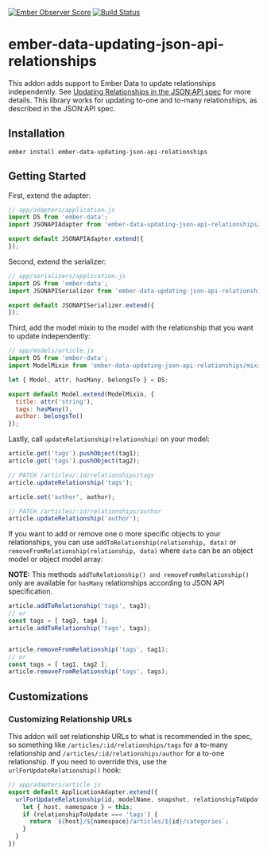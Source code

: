 [![Ember Observer Score](https://emberobserver.com/badges/ember-data-updating-json-api-relationships.svg)](https://emberobserver.com/addons/ember-data-updating-json-api-relationships) [![Build Status](https://travis-ci.org/skaterdav85/ember-data-updating-json-api-relationships.svg?branch=master)](https://travis-ci.org/skaterdav85/ember-data-updating-json-api-relationships)

# ember-data-updating-json-api-relationships

This addon adds support to Ember Data to update relationships independently. See [Updating Relationships in the JSON:API spec](http://jsonapi.org/format/#crud-updating-relationships) for more details. This library works for updating to-one and to-many relationships, as described in the JSON:API spec.

## Installation

```
ember install ember-data-updating-json-api-relationships
```

## Getting Started

First, extend the adapter:

```js
// app/adapters/application.js
import DS from 'ember-data';
import JSONAPIAdapter from 'ember-data-updating-json-api-relationships/adapters/adapter';

export default JSONAPIAdapter.extend({
});
```

Second, extend the serializer:

```js
// app/serializers/application.js
import DS from 'ember-data';
import JSONAPISerializer from 'ember-data-updating-json-api-relationships/serializers/serializer';

export default JSONAPISerializer.extend({
});
```

Third, add the model mixin to the model with the relationship that you want to update independently:

```js
// app/models/article.js
import DS from 'ember-data';
import ModelMixin from 'ember-data-updating-json-api-relationships/mixins/model';

let { Model, attr, hasMany, belongsTo } = DS;

export default Model.extend(ModelMixin, {
  title: attr('string'),
  tags: hasMany(),
  author: belongsTo()
});
```

Lastly, call `updateRelationship(relationship)` on your model:

```js
article.get('tags').pushObject(tag1);
article.get('tags').pushObject(tag2);

// PATCH /articles/:id/relationships/tags
article.updateRelationship('tags');

article.set('author', author);

// PATCH /articles/:id/relationships/author
article.updateRelationship('author');
```

If you want to add or remove one o more specific objects to your relationships,
you can use `addToRelationship(relationship, data)` or `removeFromRelationship(relationship, data)`
where `data` can be an object model or object model array:

**NOTE:** This methods `addToRelationship() and removeFromRelationship()` only are available for `hasMany` relationships according to JSON API specification.

```js
article.addToRelationship('tags', tag3);
// or
const tags = [ tag3, tag4 ];
article.addToRelationship('tags', tags);


article.removeFromRelationship('tags', tag1);
// or
const tags = [ tag1, tag2 ];
article.removeFromRelationship('tags', tags);
```


## Customizations

### Customizing Relationship URLs

This addon will set relationship URLs to what is recommended in the spec, so something like `/articles/:id/relationships/tags` for a to-many relationship and `/articles/:id/relationships/author` for a to-one relationship. If you need to override this, use the `urlForUpdateRelationship()` hook:

```js
// app/adapters/article.js
export default ApplicationAdapter.extend({
  urlForUpdateRelationship(id, modelName, snapshot, relationshipToUpdate) {
    let { host, namespace } = this;
    if (relationshipToUpdate === 'tags') {
      return `${host}/${namespace}/articles/${id}/categories`;
    }
  }
})
```
